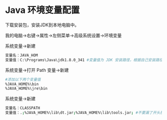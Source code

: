 # Java 环境变量配置

下载安装包，安装JDK到本地电脑中。

我的电脑->右键->属性->左侧菜单->高级系统设置->环境变量

系统变量->新建

```bash
变量名：JAVA_HOM
变量值：C:\Programs\Java\jdk1.8.0_341 #变量值为 JDK 安装路径，根据自己安装路径更改
```

系统变量->打开 Path 变量->新建

```bash
#添加以下两个变量值
%JAVA_HOME%\bin
%JAVA_HOME%\jre\bin
```

系统变量->新建

```bash
变量名：CLASSPATH
变量值：.;%JAVA_HOME%\lib\dt.jar;%JAVA_HOME%\lib\tools.jar; #不要漏了开头那一点
```
